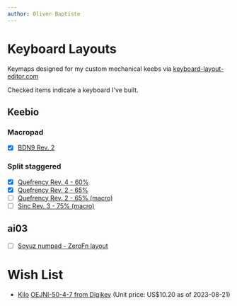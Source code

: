 ```yaml
---
author: Oliver Baptiste
---
```


# Keyboard Layouts

Keymaps designed for my custom mechanical keebs via [keyboard-layout-editor.com](http://www.keyboard-layout-editor.com/)

Checked items indicate a keyboard I've built.

## Keebio

### Macropad

* [x] [BDN9 Rev. 2](keebio-bdn9-rev2.md)

### Split staggered

* [x] [Quefrency Rev. 4 - 60%](keebio-quefrency-rev4-60.md)
* [x] [Quefrency Rev. 2 - 65%](keebio-quefrency-rev2-65.md)
* [ ] [Quefrency Rev. 2 - 65% (macro)](keebio-quefrency-rev2-65-macro.md)
* [ ] [Sinc Rev. 3 - 75% (macro)](keebio-sinc-rev3-75-macro.md)

## ai03

* [ ] [Soyuz numpad - ZeroFn layout](ai03-soyuz-numpad-zerofn.md)

# Wish List

- [Kilo](http://www.kilointernational.com/knobs/oej-series) [OEJNI-50-4-7 from Digikey](https://www.digikey.com/en/products/detail/kilo-international/oejni-50-4-7/5970371) (Unit price: US$10.20 as of 2023-08-21)
